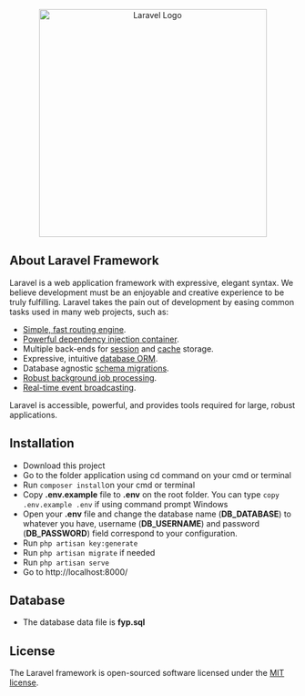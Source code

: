 <p align="center"><a href="https://laravel.com" target="_blank"><img src="https://raw.githubusercontent.com/laravel/art/master/logo-lockup/5%20SVG/2%20CMYK/1%20Full%20Color/laravel-logolockup-cmyk-red.svg" width="400" alt="Laravel Logo"></a></p>

## About Laravel Framework

Laravel is a web application framework with expressive, elegant syntax. We believe development must be an enjoyable and creative experience to be truly fulfilling. Laravel takes the pain out of development by easing common tasks used in many web projects, such as:

- [Simple, fast routing engine](https://laravel.com/docs/routing).
- [Powerful dependency injection container](https://laravel.com/docs/container).
- Multiple back-ends for [session](https://laravel.com/docs/session) and [cache](https://laravel.com/docs/cache) storage.
- Expressive, intuitive [database ORM](https://laravel.com/docs/eloquent).
- Database agnostic [schema migrations](https://laravel.com/docs/migrations).
- [Robust background job processing](https://laravel.com/docs/queues).
- [Real-time event broadcasting](https://laravel.com/docs/broadcasting).

Laravel is accessible, powerful, and provides tools required for large, robust applications.

## Installation
- Download this project
- Go to the folder application using cd command on your cmd or terminal
- Run <code>composer install</code>on your cmd or terminal
- Copy <b>.env.example</b> file to <b>.env</b> on the root folder. You can type <code>copy .env.example .env</code> if using command prompt Windows
- Open your <b>.env</b> file and change the database name (<b>DB_DATABASE</b>) to whatever you have, username (<b>DB_USERNAME</b>) and password (<b>DB_PASSWORD</b>) field correspond to your configuration.
- Run <code>php artisan key:generate</code>
- Run <code>php artisan migrate</code> if needed
- Run <code>php artisan serve</code>
- Go to http://localhost:8000/

## Database
- The database data file is <b>fyp.sql</b>

## License

The Laravel framework is open-sourced software licensed under the [MIT license](https://opensource.org/licenses/MIT).
